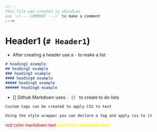 ```Markdown
<!---
This file was created in obsidian
use `<!--- COMMENT --->` to make a comment
--->
```

# Header1 (`# Header1`)
- After creating a header use a `-` to make a list
```markdown
# heading1 example
## heading2 example
### heading3 example
#### heading4 example
##### heading5 example
###### heading6 example
```

- [] Github Markdown uses `- [] ` to create to do lists

```html
Custom tags can be created to apply CSS to text

Using the style wrapper you can declare a tag and apply css to it
```

<style>
red { color: red }
yellow { color: yellow; font-weight: 700; }

</style>

<red> red color markdown text</red>
<yellow> red color markdown text</yellow>